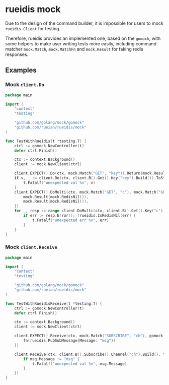 # rueidis mock

Due to the design of the command builder, it is impossible for users to mock `rueidis.Client` for testing.

Therefore, rueidis provides an implemented one, based on the `gomock`, with some helpers
to make user writing tests more easily, including command matcher `mock.Match`, `mock.MatchFn` and `mock.Result` for faking redis responses.

## Examples

### Mock `client.Do`

```go
package main

import (
	"context"
	"testing"

	"github.com/golang/mock/gomock"
	"github.com/rueian/rueidis/mock"
)

func TestWithRueidis(t *testing.T) {
	ctrl := gomock.NewController(t)
	defer ctrl.Finish()

	ctx := context.Background()
	client := mock.NewClient(ctrl)

	client.EXPECT().Do(ctx, mock.Match("GET", "key")).Return(mock.Result(mock.RedisString("val")))
	if v, _ := client.Do(ctx, client.B().Get().Key("key").Build()).ToString(); v != "val" {
		t.Fatalf("unexpected val %v", v)
	}
	client.EXPECT().DoMulti(ctx, mock.Match("GET", "c"), mock.Match("GET", "d")).Return([]rueidis.RedisResult{
		mock.Result(mock.RedisNil()),
		mock.Result(mock.RedisNil()),
	})
	for _, resp := range client.DoMulti(ctx, client.B().Get().Key("c").Build(), client.B().Get().Key("d").Build()) {
		if err := resp.Error(); !rueidis.IsRedisNil(err) {
			t.Fatalf("unexpected err %v", err)
		}
	}
}
```

### Mock `client.Receive`

```go
package main

import (
	"context"
	"testing"

	"github.com/golang/mock/gomock"
	"github.com/rueian/rueidis/mock"
)

func TestWithRueidisReceive(t *testing.T) {
	ctrl := gomock.NewController(t)
	defer ctrl.Finish()

	ctx := context.Background()
	client := mock.NewClient(ctrl)

	client.EXPECT().Receive(ctx, mock.Match("SUBSCRIBE", "ch"), gomock.Any()).Do(func(_, _ any, fn func(message rueidis.PubSubMessage)) {
		fn(rueidis.PubSubMessage{Message: "msg"})
	})

	client.Receive(ctx, client.B().Subscribe().Channel("ch").Build(), func(msg rueidis.PubSubMessage) {
		if msg.Message != "msg" {
			t.Fatalf("unexpected val %v", msg.Message)
		}
	})
}
```

